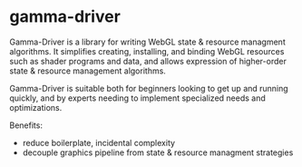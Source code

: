 # gamma-driver

Gamma-Driver is a library for writing WebGL state & resource managment algorithms. It simplifies creating, installing, and binding WebGL resources such as shader programs and data, and allows expression of higher-order state & resource management algorithms. 

Gamma-Driver is suitable both for beginners looking to get up and running quickly, and by experts needing to implement specialized needs and optimizations. 

Benefits:
 - reduce boilerplate, incidental complexity 
 - decouple graphics pipeline from state & resource managment strategies
